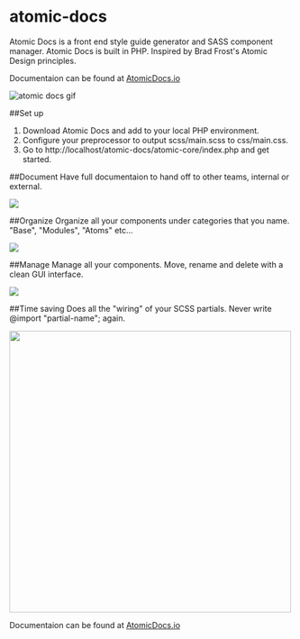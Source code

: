 # atomic-docs
Atomic Docs is a front end style guide generator and SASS component manager. Atomic Docs is built in PHP. Inspired by Brad Frost's Atomic Design principles.

Documentaion can be found at <a href="http://atomicdocs.io/">AtomicDocs.io</a>

<img src="http://atomicdocs.io/img/demo1.gif" alt="atomic docs gif" />

##Set up
<ol>
	<li>Download Atomic Docs and add to your local PHP environment.</li>
  <li>Configure your preprocessor to output scss/main.scss to css/main.css.</li>
  <li>Go to http://localhost/atomic-docs/atomic-core/index.php and get started.</li>
</ol>

##Document
Have full documentaion to hand off to other teams, internal or external.

<img src="http://atomicdocs.io/img/document.png" />

##Organize
Organize all your components under categories that you name. "Base", "Modules", "Atoms" etc...

<img src="http://atomicdocs.io/img/organize.png"/>

##Manage
Manage all your components. Move, rename and delete with a clean GUI interface.

<img src="http://atomicdocs.io/img/manage.gif" />

##Time saving
Does all the "wiring" of your SCSS partials. Never write @import "partial-name"; again.

<img width="500" src="http://atomicdocs.io/img/helpful.png"/>

Documentaion can be found at <a href="http://atomicdocs.io/">AtomicDocs.io</a>

